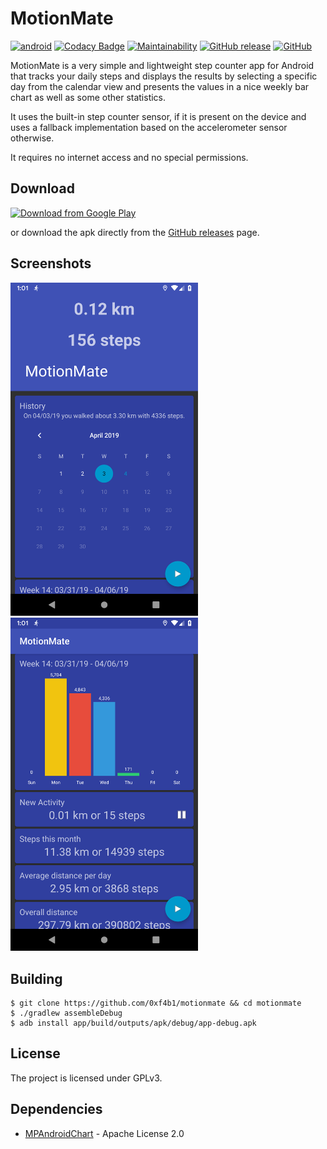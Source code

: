 # MotionMate

[![android](https://github.com/0xf4b1/motionmate/actions/workflows/android.yml/badge.svg)](https://github.com/0xf4b1/motionmate/actions/workflows/android.yml)
[![Codacy Badge](https://api.codacy.com/project/badge/Grade/5528e26310324fb7b0908e5fd64911aa)](https://www.codacy.com/manual/tiefensuche/motionmate?utm_source=github.com&amp;utm_medium=referral&amp;utm_content=0xf4b1/motionmate&amp;utm_campaign=Badge_Grade)
[![Maintainability](https://api.codeclimate.com/v1/badges/f1dbf88de7d7702f94e0/maintainability)](https://codeclimate.com/github/0xf4b1/motionmate/maintainability)
[![GitHub release](https://img.shields.io/github/v/release/0xf4b1/motionmate.svg)](https://github.com/0xf4b1/motionmate/releases)
[![GitHub](https://img.shields.io/github/license/0xf4b1/motionmate.svg)](LICENSE)

MotionMate is a very simple and lightweight step counter app for Android that tracks your daily steps and displays the results by selecting a specific day from the calendar view and presents the values in a nice weekly bar chart as well as some other statistics.

It uses the built-in step counter sensor, if it is present on the device and uses a fallback implementation based on the accelerometer sensor otherwise.

It requires no internet access and no special permissions.

## Download

[<img src="https://play.google.com/intl/en_us/badges/images/generic/en_badge_web_generic.png"
      alt="Download from Google Play"
      height="80">](https://play.google.com/store/apps/details?id=com.tiefensuche.motionmate)

or download the apk directly from the [GitHub releases](https://github.com/0xf4b1/motionmate/releases) page.

## Screenshots

<img src="images/motionmate-screenshot-1.png" width="300"/> <img src="images/motionmate-screenshot-2.png" width="300"/>

## Building

	$ git clone https://github.com/0xf4b1/motionmate && cd motionmate
	$ ./gradlew assembleDebug
	$ adb install app/build/outputs/apk/debug/app-debug.apk

## License

The project is licensed under GPLv3.

## Dependencies

- [MPAndroidChart](https://github.com/PhilJay/MPAndroidChart) - Apache License 2.0